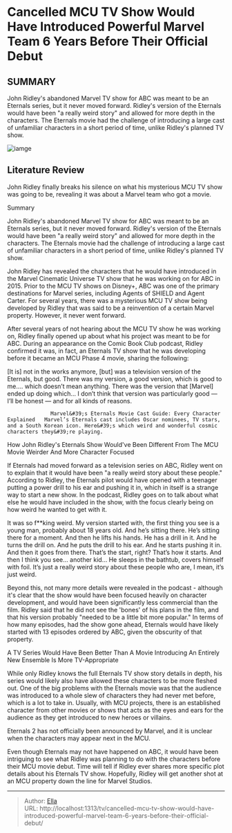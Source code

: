 # Cancelled MCU TV Show Would Have Introduced Powerful Marvel Team 6 Years Before Their Official Debut


## SUMMARY 



  John Ridley&#39;s abandoned Marvel TV show for ABC was meant to be an Eternals series, but it never moved forward.   Ridley&#39;s version of the Eternals would have been &#34;a really weird story&#34; and allowed for more depth in the characters.   The Eternals movie had the challenge of introducing a large cast of unfamiliar characters in a short period of time, unlike Ridley&#39;s planned TV show.  

![iamge]()

## Literature Review
John Ridley finally breaks his silence on what his mysterious MCU TV show was going to be, revealing it was about a Marvel team who got a movie.


Summary

  John Ridley&#39;s abandoned Marvel TV show for ABC was meant to be an Eternals series, but it never moved forward.   Ridley&#39;s version of the Eternals would have been &#34;a really weird story&#34; and allowed for more depth in the characters.   The Eternals movie had the challenge of introducing a large cast of unfamiliar characters in a short period of time, unlike Ridley&#39;s planned TV show.  





John Ridley has revealed the characters that he would have introduced in the Marvel Cinematic Universe TV show that he was working on for ABC in 2015. Prior to the MCU TV shows on Disney&#43;, ABC was one of the primary destinations for Marvel series, including Agents of SHIELD and Agent Carter. For several years, there was a mysterious MCU TV show being developed by Ridley that was said to be a reinvention of a certain Marvel property. However, it never went forward.




After several years of not hearing about the MCU TV show he was working on, Ridley finally opened up about what his project was meant to be for ABC. During an appearance on the Comic Book Club podcast, Ridley confirmed it was, in fact, an Eternals TV show that he was developing before it became an MCU Phase 4 movie, sharing the following:


[It is] not in the works anymore, [but] was a television version of the Eternals, but good. There was my version, a good version, which is good to me…. which doesn’t mean anything. There was the version that [Marvel] ended up doing which… I don’t think that version was particularly good — I’ll be honest — and for all kinds of reasons.


                  Marvel&#39;s Eternals Movie Cast Guide: Every Character Explained   Marvel’s Eternals cast includes Oscar nominees, TV stars, and a South Korean icon. Here&#39;s which weird and wonderful cosmic characters they&#39;re playing.    


 How John Ridley&#39;s Eternals Show Would&#39;ve Been Different From The MCU Movie 
Weirder And More Character Focused 
         




If Eternals had moved forward as a television series on ABC, Ridley went on to explain that it would have been &#34;a really weird story about these people.&#34; According to Ridley, the Eternals pilot would have opened with a teenager putting a power drill to his ear and pushing it in, which in itself is a strange way to start a new show. In the podcast, Ridley goes on to talk about what else he would have included in the show, with the focus clearly being on how weird he wanted to get with it. 



It was so f**king weird. My version started with, the first thing you see is a young man, probably about 18 years old. And he’s sitting there. He’s sitting there for a moment. And then he lifts his hands. He has a drill in it. And he turns the drill on. And he puts the drill to his ear. And he starts pushing it in. And then it goes from there. That’s the start, right? That’s how it starts. And then I think you see… another kid… He sleeps in the bathtub, covers himself with foil. It’s just a really weird story about these people who are, I mean, it’s just weird.






Beyond this, not many more details were revealed in the podcast - although it&#39;s clear that the show would have been focused heavily on character development, and would have been significantly less commercial than the film. Ridley said that he did not see the &#39;bones&#39; of his plans in the film, and that his version probably &#34;needed to be a little bit more popular.&#34; In terms of how many episodes, had the show gone ahead, Eternals would have likely started with 13 episodes ordered by ABC, given the obscurity of that property.



 A TV Series Would Have Been Better Than A Movie 
Introducing An Entirely New Ensemble Is More TV-Appropriate
          

While only Ridley knows the full Eternals TV show story details in depth, his series would likely also have allowed these characters to be more fleshed out. One of the big problems with the Eternals movie was that the audience was introduced to a whole slew of characters they had never met before, which is a lot to take in. Usually, with MCU projects, there is an established character from other movies or shows that acts as the eyes and ears for the audience as they get introduced to new heroes or villains.






Eternals 2 has not officially been announced by Marvel, and it is unclear when the characters may appear next in the MCU.




Even though Eternals may not have happened on ABC, it would have been intriguing to see what Ridley was planning to do with the characters before their MCU movie debut. Time will tell if Ridley ever shares more specific plot details about his Eternals TV show. Hopefully, Ridley will get another shot at an MCU property down the line for Marvel Studios.



---

> Author: [Ella](https://instagram.hk.cn/)  
> URL: http://localhost:1313/tv/cancelled-mcu-tv-show-would-have-introduced-powerful-marvel-team-6-years-before-their-official-debut/  

